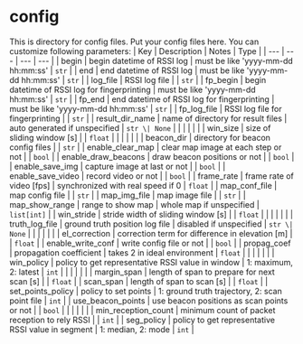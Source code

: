 # config
This is directory for config files.
Put your config files here.
You can customize following parameters:
| Key                  | Description                                        | Notes                                                                | Type          |
| ---                  | ---                                                | ---                                                                  | ---           |
| begin                | begin datetime of RSSI log                         | must be like 'yyyy-mm-dd hh:mm:ss'                                   | `str`         |
| end                  | end datetime of RSSI log                           | must be like 'yyyy-mm-dd hh:mm:ss'                                   | `str`         |
| log_file             | RSSI log file                                      |                                                                      | `str`         |
| fp_begin             | begin datetime of RSSI log for fingerprinting      | must be like 'yyyy-mm-dd hh:mm:ss'                                   | `str`         |
| fp_end               | end datetime of RSSI log for fingerprinting        | must be like 'yyyy-mm-dd hh:mm:ss'                                   | `str`         |
| fp_log_file          | RSSI log file for fingerprinting                   |                                                                      | `str`         |
| result_dir_name      | name of directory for result files                 | auto generated if unspecified                                        | `str \| None` |
|                      |                                                    |                                                                      |               |
| win_size             | size of sliding window [s]                         |                                                                      | `float`       |
|                      |                                                    |                                                                      |               |
| beacon_dir           | directory for beacon config files                  |                                                                      | `str`         |
| enable_clear_map     | clear map image at each step or not                |                                                                      | `bool`        |
| enable_draw_beacons  | draw beacon positions or not                       |                                                                      | `bool`        |
| enable_save_img      | capture image at last or not                       |                                                                      | `bool`        |
| enable_save_video    | record video or not                                |                                                                      | `bool`        |
| frame_rate           | frame rate of video [fps]                          | synchronized with real speed if 0                                    | `float`       |
| map_conf_file        | map config file                                    |                                                                      | `str`         |
| map_img_file         | map image file                                     |                                                                      | `str`         |
| map_show_range       | range to show map                                  | whole map if unspecified                                             | `list[int]`   |
| win_stride           | stride width of sliding window [s]                 |                                                                      | `float`       |
|                      |                                                    |                                                                      |               |
| truth_log_file       | ground truth position log file                     | disabled if unspecified                                              | `str \| None` |
|                      |                                                    |                                                                      |               |
| el_correction        | correction term for difference in elevation [m]    |                                                                      | `float`       |
| enable_write_conf    | write config file or not                           |                                                                      | `bool`        |
| propag_coef          | propagation coefficient                            | takes 2 in ideal environment                                         | `float`       |
|                      |                                                    |                                                                      |               |
| win_policy           | policy to get representative RSSI value in window  | 1: maximum, 2: latest                                                | `int`         |
|                      |                                                    |                                                                      |               |
| margin_span          | length of span to prepare for next scan [s]        |                                                                      | `float`       |
| scan_span            | length of span to scan [s]                         |                                                                      | `float`       |
| set_points_policy    | policy to set points                               | 1: ground truth trajectory, 2: scan point file                       | `int`         |
| use_beacon_points    | use beacon positions as scan points or not         |                                                                      | `bool`        |
|                      |                                                    |                                                                      |               |
| min_reception_count  | minimum count of packet reception to rely RSSI     |                                                                      | `int`         |
| seg_policy           | policy to get representative RSSI value in segment | 1: median, 2: mode                                                   | `int`         |
